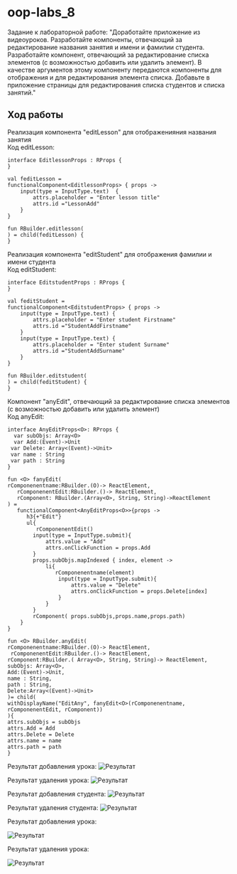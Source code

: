 # oop-labs_8
Задание к лабораторной работе: "Доработайте приложение из видеоуроков. Разработайте компоненты, отвечающий за редактирование названия занятия и имени и фамилии студента. Разработайте компонент, отвечающий за редактирование списка элементов (с возможностью добавить или удалить элемент). В качестве аргументов этому компоненту передаются компоненты для отображения и для редактирования элемента списка. Добавьте в приложение страницы для редактирования списка студентов и списка занятий." 
## Ход работы<br>

 Реализация компонента "editLesson" для отображенияния названия занятия<br>
Код editLesson:<br>

    interface EditlessonProps : RProps {
    }

    val feditLesson =
    functionalComponent<EditlessonProps> { props ->
        input(type = InputType.text)  {
            attrs.placeholder = "Enter lesson title"
            attrs.id ="LessonAdd"
        }
    }

    fun RBuilder.editlesson(
    ) = child(feditLesson) {
    }

 Реализация компонента "editStudent" для отображения фамилии и имени студента<br>
Код editStudent:<br>

    interface EditstudentProps : RProps {
    }

    val feditStudent =
    functionalComponent<EditstudentProps> { props ->
        input(type = InputType.text) {
            attrs.placeholder = "Enter student Firstname"
            attrs.id ="StudentAddFirstname"
        }
        input(type = InputType.text) {
            attrs.placeholder = "Enter student Surname"
            attrs.id ="StudentAddSurname"
        }
    }

    fun RBuilder.editstudent(
    ) = child(feditStudent) {
    }

 Компонент "anyEdit", отвечающий за редактирование списка элементов (с возможностью добавить или удалить элемент)<br>
Код anyEdit:<br>

    interface AnyEditProps<O>: RProps {
      var subObjs: Array<O>
      var Add:(Event)->Unit
     var Delete: Array<(Event)->Unit>
     var name : String
     var path : String
    }

    fun <O> fanyEdit(
    rComponenentname:RBuilder.(O)-> ReactElement,
       rComponenentEdit:RBuilder.()-> ReactElement,
       rComponent: RBuilder.(Array<O>, String, String)->ReactElement
    ) =
       functionalComponent<AnyEditProps<O>>{props ->
          h3{+"Edit"}
          ul{
             rComponenentEdit()
            input(type = InputType.submit){
                attrs.value = "Add"
                attrs.onClickFunction = props.Add
            }
            props.subObjs.mapIndexed { index, element ->
                li{
                   rComponenentname(element)
                    input(type = InputType.submit){
                        attrs.value = "Delete"
                        attrs.onClickFunction = props.Delete[index]
                    }
                }
            }
            rComponent( props.subObjs,props.name,props.path)
        }
    }

    fun <O> RBuilder.anyEdit(
    rComponenentname:RBuilder.(O)-> ReactElement,
     rComponenentEdit:RBuilder.()-> ReactElement,
    rComponent:RBuilder.( Array<O>, String, String)-> ReactElement,
    subObjs: Array<O>,
    Add:(Event)->Unit,
    name : String,
    path : String,
    Delete:Array<(Event)->Unit>
    )= child(
    withDisplayName("EditAny", fanyEdit<O>(rComponenentname, rComponenentEdit, rComponent))
    ){
    attrs.subObjs = subObjs
    attrs.Add = Add
    attrs.Delete = Delete
    attrs.name = name
    attrs.path = path
    }

Результат добавления урока:
![Результат](https://github.com/Nurgul-Saduova/oop-labs/blob/lab_8/Screenshots/доб%20урока.PNG?raw=true)

Результат удаления урока:
![Результат](https://github.com/Nurgul-Saduova/oop-labs/blob/lab_8/Screenshots/уд%20урока.PNG?raw=true)

Результат добавления студента:
![Результат](https://github.com/Nurgul-Saduova/oop-labs/blob/lab_8/Screenshots/доб%20студента.PNG?raw=true)

Результат удаления студента:
![Результат](https://github.com/Nurgul-Saduova/oop-labs/blob/lab_8/Screenshots/уд%20студента.PNG?raw=true)

Результат добавления урока:

![Результат](https://github.com/Nurgul-Saduova/oop-labs/blob/lab_8/Screenshots/доб%20урока.PNG?raw=true)

Результат удаления урока:

![Результат](https://github.com/Nurgul-Saduova/oop-labs/blob/lab_8/Screenshots/уд%20урока.PNG?raw=true)

